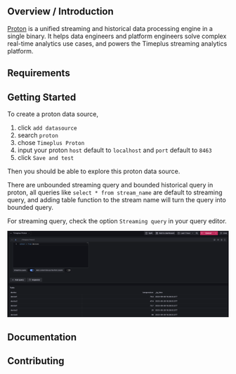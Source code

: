 
## Overview / Introduction

[Proton](https://github.com/timeplus-io/proton) is a unified streaming and historical data processing engine in a single binary. It helps data engineers and platform engineers solve complex real-time analytics use cases, and powers the Timeplus streaming analytics platform.

## Requirements

## Getting Started

To create a proton data source, 

1. click `add datasource`
2. search `proton`
3. chose `Timeplus Proton`
4. input your proton `host` default to `localhost` and `port` default to `8463`
5. click `Save and test`

Then you should be able to explore this proton data source.

There are unbounded streaming query and bounded historical query in proton, all queries like `select * from stream_name` are default to streaming query, and adding table function to the stream name will turn the query into bounded query.

For streaming query, check the option `Streaming query` in your query editor.

![query editor](https://github.com/timeplus-io/proton-grafana-source/blob/f13acc13a4bcd95f1fe6810c48550e67cb3b5704/src/img/query.png?raw=true)
 
## Documentation


## Contributing